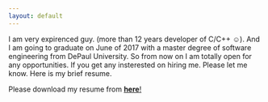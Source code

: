```yaml
---
layout: default
---
```


I am very expirenced guy. (more than 12 years developer of C/C++ :relaxed:). And I am going to graduate on June of 2017 with a master degree of software engineering from DePaul University.
So from now on I am totally open for any opportunities. If you get any insterested on hiring me. Please let me know. Here is my brief resume.

Please download my resume from [**here**!]({{baseurl}}/data/Ethanhao.pdf)


 